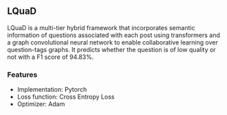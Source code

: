 ## LQuaD

LQuaD is a multi-tier hybrid framework that incorporates semantic information of questions associated with each post using transformers and a graph convolutional neural network to enable collaborative learning over question-tags graphs. It predicts whether the question is of low quality or not with a F1 score of 94.83%.

### Features
- Implementation: Pytorch
- Loss function: Cross Entropy Loss
- Optimizer: Adam

<!-- ### Architecture: -->
<!-- ![alt text](https://github.com/AnonymousSubmission2020/submission/blob/master/architecture.png) -->
